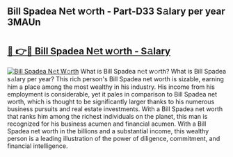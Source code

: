 ## Bill Spadea N𝚎t w𝚘rth - Part-D33 S𝚊lary per year 3MAUn

# <h2><a href="http://gc0a9q.nevu.top/?p=Bill+Spadea">🔗 👉🔴 Bill Spadea N𝚎t w𝚘rth - S𝚊lary</a></h2>

[![Bill Spadea N𝚎t W𝚘rth](https://i.imgur.com/Oavwk0R.jpeg)](http://gc0a9q.nevu.top/?p=Bill+Spadea)
What is Bill Spadea n𝚎t w𝚘rth? What is Bill Spadea s𝚊lary per year?
This rich person's Bill Spadea net worth is sizable, earning him a place among the most wealthy in his industry. His income from his employment is considerable, yet it pales in comparison to Bill Spadea net worth, which is thought to be significantly larger thanks to his numerous business pursuits and real estate investments. With a Bill Spadea net worth that ranks him among the richest individuals on the planet, this man is recognized for his business acumen and financial acumen. With a Bill Spadea net worth in the billions and a substantial income, this wealthy person is a leading illustration of the power of diligence, commitment, and financial intelligence.
